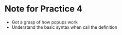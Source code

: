# Note for Practice 4

- Got a grasp of how popups work
- Understand the basic syntax when call the definition 

